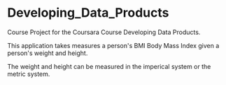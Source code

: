Developing_Data_Products
========================

Course Project for the Coursara Course Developing Data Products. 

This application takes measures a person's BMI Body Mass Index given a person's weight and height.

The weight and height can be measured in the imperical system or the metric system. 
